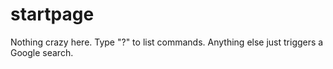 # startpage

Nothing crazy here. Type "?" to list commands. Anything else just triggers a Google search.
